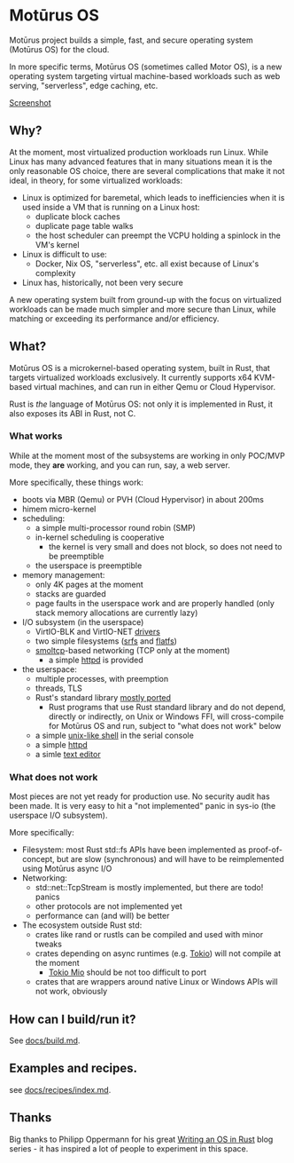 # Motūrus OS

Motūrus project builds a simple, fast, and secure operating system (Motūrus OS) for the cloud.

In more specific terms, Motūrus OS (sometimes called Motor OS),
is a new operating system targeting virtual machine-based workloads such as web serving, "serverless", edge caching, etc.

[Screenshot](docs/screenshot.md)

## Why?

At the moment, most virtualized production workloads run Linux.
While Linux has many advanced features that in many
situations mean it is the only reasonable OS choice, there are
several complications that make it not ideal, in theory,
for some virtualized workloads:

* Linux is optimized for baremetal, which leads to inefficiencies
when it is used inside a VM that is running on a Linux host:
  * duplicate block caches
  * duplicate page table walks
  * the host scheduler can preempt the VCPU holding a spinlock in the VM's kernel
* Linux is difficult to use:
  * Docker, Nix OS, "serverless", etc. all exist because of Linux's complexity
* Linux has, historically, not been very secure

A new operating system built from ground-up with the focus
on virtualized workloads can be made much simpler and more
secure than Linux, while matching or exceeding its 
performance and/or efficiency.

## What?

Motūrus OS is a microkernel-based operating system, built in
Rust, that targets virtualized workloads exclusively. It
currently supports x64 KVM-based virtual machines, and can
run in either Qemu or Cloud Hypervisor.

Rust is _the_ language of Motūrus OS: not only it is
implemented in Rust, it also exposes its ABI in Rust, not C.

### What works

While at the moment most of the subsystems are working in only
POC/MVP mode, they **are** working, and you can run, say, a web
server.

More specifically, these things work:

* boots via MBR (Qemu) or PVH (Cloud Hypervisor) in about 200ms
* himem micro-kernel
* scheduling:
  * a simple multi-processor round robin (SMP)
  * in-kernel scheduling is cooperative
    * the kernel is very small and does not block, so does not need to be preemptible
  * the userspace is preemptible
* memory management:
  * only 4K pages at the moment
  * stacks are guarded
  * page faults in the userspace work and are properly handled (only stack memory allocations are currently lazy)
* I/O subsystem (in the userspace)
  * VirtIO-BLK and VirtIO-NET [drivers](https://github.com/moturus/motor-os/tree/main/src/lib/virtio)
  * two simple filesystems
  ([srfs](https://crates.io/crates/srfs) and
  [flatfs](https://crates.io/crates/flatfs))
  * [smoltcp](https://crates.io/crates/smoltcp)-based networking (TCP only at the moment)
    * a simple [httpd](https://github.com/moturus/motor-os/tree/main/src/bin/httpd) is provided
* the userspace:
  * multiple processes, with preemption
  * threads, TLS
  * Rust's standard library [mostly ported](https://github.com/moturus/rust/tree/moturus-2023-12-16)
    * Rust programs that use Rust standard library and do not
    depend, directly or indirectly, on Unix or Windows FFI,
    will cross-compile for Motūrus OS and run, subject to
    "what does not work" below
  * a simple [unix-like shell](https://github.com/moturus/rush) in the serial console
  * a simple [httpd](https://github.com/moturus/motor-os/tree/main/src/bin/httpd)
  * a simle [text editor](https://github.com/moturus/motor-os/tree/main/src/bin/kibim)

### What does not work

Most pieces are not yet ready for production use. No security
audit has been made. It is very easy to hit a "not implemented"
panic in sys-io (the userspace I/O subsystem).

More specifically:

* Filesystem: most Rust std::fs APIs have been implemented as 
  proof-of-concept, but are slow (synchronous) and will
  have to be reimplemented using Motūrus async I/O
* Networking:
  * std::net::TcpStream is mostly implemented, but there are
  todo! panics
  * other protocols are not implemented yet
  * performance can (and will) be better
* The ecosystem outside Rust std:
  * crates like rand or rustls can be compiled and used
    with minor tweaks
  * crates depending on async runtimes (e.g.
  [Tokio](https://tokio.rs/)) will not compile at the moment
    * [Tokio Mio](https://github.com/tokio-rs/mio) should be
    not too difficult to port
  * crates that are wrappers around native Linux or Windows APIs
    will not work, obviously

## How can I build/run it? 

See [docs/build.md](docs/build.md).

## Examples and recipes.

see [docs/recipes/index.md](docs/recipes/index.md).

## Thanks

Big thanks to Philipp Oppermann for his great [Writing an OS in Rust](https://os.phil-opp.com/) blog series - it has inspired a lot of people to experiment in this space.
